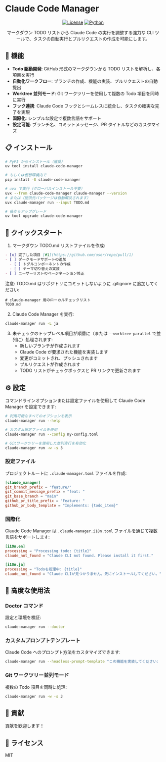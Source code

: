 # Claude Code Manager

<div align="center">

[![License](https://img.shields.io/badge/License-MIT-blue.svg)](LICENSE)
[![Python](https://img.shields.io/badge/Python-3.11+-blue.svg)](https://www.python.org/downloads/)

マークダウン TODO リストから Claude Code の実行を調整する強力な CLI ツールで、タスクの自動実行とプルリクエストの作成を可能にします。

</div>

## 🚀 機能

- **Todo 駆動開発**: GitHub 形式のマークダウンから TODO リストを解析し、各項目を実行
- **自動化ワークフロー**: ブランチの作成、機能の実装、プルリクエストの自動提出
- **Worktree 並列モード**: Git ワークツリーを使用して複数の Todo 項目を同時に実行
- **フック連携**: Claude Code フックとシームレスに統合し、タスクの確実な完了を実現
- **国際化**: シンプルな設定で複数言語をサポート
- **設定可能**: ブランチ名、コミットメッセージ、PR タイトルなどのカスタマイズ

## 📋 インストール

```bash
# PyPI からインストール（推奨）
uv tool install claude-code-manager

# もしくは仮想環境内で
pip install -U claude-code-manager

# uvx で実行（グローバルインストール不要）
uvx --from claude-code-manager claude-manager --version
# または（提供元パッケージは自動解決されます）
uvx claude-manager run --input TODO.md

# 後からアップグレード
uv tool upgrade claude-code-manager
```

## 🚀 クイックスタート

1. マークダウン TODO.md リストファイルを作成:

```markdown
- [x] 完了した項目 [#1](https://github.com/user/repo/pull/1)
- [ ] ダークモードサポートの追加
  - [ ] トグルコンポーネントの作成
  - [ ] テーマ切り替えの実装
- [ ] ユーザーリストのページネーション修正
```

注意: TODO.md はリポジトリにコミットしないように .gitignore に追加してください:

```gitignore
# claude-manager 用のローカルチェックリスト
TODO.md
```

2. Claude Code Manager を実行:

```bash
claude-manager run -L ja
```

3. 未チェックのトップレベル項目が順番に（または `--worktree-parallel` で並列に）処理されます:
   - 新しいブランチが作成されます
   - Claude Code が要求された機能を実装します
   - 変更がコミットされ、プッシュされます
   - プルリクエストが作成されます
   - TODO リストがチェックボックスと PR リンクで更新されます

## ⚙️ 設定

コマンドラインオプションまたは設定ファイルを使用して Claude Code Manager を設定できます:

```bash
# 利用可能なすべてのオプションを表示
claude-manager run --help

# カスタム設定ファイルを使用
claude-manager run --config my-config.toml

# Gitワークツリーを使用した並列実行を有効化
claude-manager run -w -s 3
```

### 設定ファイル

プロジェクトルートに `.claude-manager.toml` ファイルを作成:

```toml
[claude_manager]
git_branch_prefix = "feature/"
git_commit_message_prefix = "feat: "
git_base_branch = "main"
github_pr_title_prefix = "Feature: "
github_pr_body_template = "Implements: {todo_item}"
```

### 国際化

Claude Code Manager は `.claude-manager.i18n.toml` ファイルを通じて複数言語をサポートします:

```toml
[i18n.en]
processing = "Processing todo: {title}"
claude_not_found = "Claude CLI not found. Please install it first."

[i18n.ja]
processing = "Todoを処理中: {title}"
claude_not_found = "Claude CLIが見つかりません。先にインストールしてください。"
```

## 🧰 高度な使用法

### Doctor コマンド

設定と環境を検証:

```bash
claude-manager run --doctor
```

### カスタムプロンプトテンプレート

Claude Code へのプロンプト方法をカスタマイズできます:

```bash
claude-manager run --headless-prompt-template "この機能を実装してください: {title}\n\n詳細:\n{children_bullets}\n\n完了したら出力: {done_token}"
```

### Git ワークツリー並列モード

複数の Todo 項目を同時に処理:

```bash
claude-manager run -w -s 3
```

## 🤝 貢献

貢献を歓迎します！

## 📄 ライセンス

MIT
